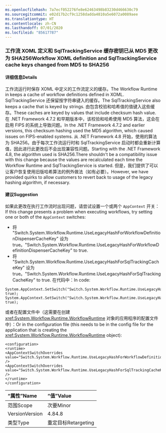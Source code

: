 ```yaml
---
ms.openlocfilehash: 7a7ecf052276fe8e62463498b83230d466630c79
ms.sourcegitcommit: e02d17b2cf9c1258dadda4810a5e6072a0089aee
ms.translationtype: HT
ms.contentlocale: zh-CN
ms.lasthandoff: 07/01/2020
ms.locfileid: "85617787"
---
```

### <a name="workflow-xoml-definition-and-sqltrackingservice-cache-keys-changed-from-md5-to-sha256"></a><span data-ttu-id="f6453-101">工作流 XOML 定义和 SqlTrackingService 缓存密钥已从 MD5 更改为 SHA256</span><span class="sxs-lookup"><span data-stu-id="f6453-101">Workflow XOML definition and SqlTrackingService cache keys changed from MD5 to SHA256</span></span>

#### <a name="details"></a><span data-ttu-id="f6453-102">详细信息</span><span class="sxs-lookup"><span data-stu-id="f6453-102">Details</span></span>

<span data-ttu-id="f6453-103">工作流运行时保存 XOML 中定义的工作流定义的缓存。</span><span class="sxs-lookup"><span data-stu-id="f6453-103">The Workflow Runtime in keeps a cache of workflow definitions defined in XOML.</span></span> <span data-ttu-id="f6453-104">SqlTrackingService 还保留按字符串键入的缓存。</span><span class="sxs-lookup"><span data-stu-id="f6453-104">The SqlTrackingService also keeps a cache that is keyed by strings.</span></span> <span data-ttu-id="f6453-105">由包含校验和哈希值的值键入这些缓存。</span><span class="sxs-lookup"><span data-stu-id="f6453-105">These caches are keyed by values that include checksum hash value.</span></span> <span data-ttu-id="f6453-106">在 .NET Framework 4.7.2 和早期版本中，该校验和哈希使用 MD5 算法，这会在启用 FIPS 的系统上导致问题。</span><span class="sxs-lookup"><span data-stu-id="f6453-106">In the .NET Framework 4.7.2 and earlier versions, this checksum hashing used the MD5 algorithm, which caused issues on FIPS-enabled systems.</span></span> <span data-ttu-id="f6453-107">从 .NET Framework 4.8 开始，使用的算法为 SHA256。由于每次工作流运行时和 SqlTrackingService 启动时都会重新计算值，因此进行此更改后不会出现兼容性问题。</span><span class="sxs-lookup"><span data-stu-id="f6453-107">Starting with the .NET Framework 4.8, the algorithm used is SHA256.There shouldn't be a compatibility issue with this change because the values are recalculated each time the Workflow Runtime and SqlTrackingService is started.</span></span> <span data-ttu-id="f6453-108">但是，我们提供了可以让客户恢复使用旧版哈希算法的例外做法（如有必要）。</span><span class="sxs-lookup"><span data-stu-id="f6453-108">However, we have provided quirks to allow customers to revert back to usage of the legacy hashing algorithm, if necessary.</span></span>

#### <a name="suggestion"></a><span data-ttu-id="f6453-109">建议</span><span class="sxs-lookup"><span data-stu-id="f6453-109">Suggestion</span></span>

<span data-ttu-id="f6453-110">如果此更改在执行工作流时出现问题，请尝试设置一个或两个 `AppContext` 开关：</span><span class="sxs-lookup"><span data-stu-id="f6453-110">If this change presents a problem when executing workflows, try setting one or both of the `AppContext` switches:</span></span>

- <span data-ttu-id="f6453-111">将 &quot;Switch.System.Workflow.Runtime.UseLegacyHashForWorkflowDefinitionDispenserCacheKey&quot; 设为 true。</span><span class="sxs-lookup"><span data-stu-id="f6453-111">&quot;Switch.System.Workflow.Runtime.UseLegacyHashForWorkflowDefinitionDispenserCacheKey&quot; to true.</span></span>
- <span data-ttu-id="f6453-112">将 &quot;Switch.System.Workflow.Runtime.UseLegacyHashForSqlTrackingCacheKey&quot; 设为 true。</span><span class="sxs-lookup"><span data-stu-id="f6453-112">&quot;Switch.System.Workflow.Runtime.UseLegacyHashForSqlTrackingCacheKey&quot; to true.</span></span>
<span data-ttu-id="f6453-113">在代码中：</span><span class="sxs-lookup"><span data-stu-id="f6453-113">In code:</span></span>

<pre><code class="lang-csharp">System.AppContext.SetSwitch(&quot;Switch.System.Workflow.Runtime.UseLegacyHashForWorkflowDefinitionDispenserCacheKey&quot;, true);&#13;&#10;System.AppContext.SetSwitch(&quot;Switch.System.Workflow.Runtime.UseLegacyHashForSqlTrackingCacheKey&quot;, true);&#13;&#10;</code></pre>

<span data-ttu-id="f6453-114">或者在配置文件中（这需要在创建 <xref:System.Workflow.Runtime.WorkflowRuntime> 对象的应用程序的配置文件中）：</span><span class="sxs-lookup"><span data-stu-id="f6453-114">Or in the configuration file (this needs to be in the config file for the application that is creating the <xref:System.Workflow.Runtime.WorkflowRuntime> object):</span></span>

<pre><code class="lang-xml">&lt;configuration&gt;&#13;&#10;&lt;runtime&gt;&#13;&#10;&lt;AppContextSwitchOverrides value=&quot;Switch.System.Workflow.Runtime.UseLegacyHashForWorkflowDefinitionDispenserCacheKey=true&quot; /&gt;&#13;&#10;&lt;AppContextSwitchOverrides value=&quot;Switch.System.Workflow.Runtime.UseLegacyHashForSqlTrackingCacheKeytrue&quot; /&gt;&#13;&#10;&lt;/runtime&gt;&#13;&#10;&lt;/configuration&gt;&#13;&#10;</code></pre>

| <span data-ttu-id="f6453-115">“属性”</span><span class="sxs-lookup"><span data-stu-id="f6453-115">Name</span></span>    | <span data-ttu-id="f6453-116">“值”</span><span class="sxs-lookup"><span data-stu-id="f6453-116">Value</span></span>       |
|:--------|:------------|
| <span data-ttu-id="f6453-117">范围</span><span class="sxs-lookup"><span data-stu-id="f6453-117">Scope</span></span>   | <span data-ttu-id="f6453-118">次要</span><span class="sxs-lookup"><span data-stu-id="f6453-118">Minor</span></span>       |
| <span data-ttu-id="f6453-119">Version</span><span class="sxs-lookup"><span data-stu-id="f6453-119">Version</span></span> | <span data-ttu-id="f6453-120">4.8</span><span class="sxs-lookup"><span data-stu-id="f6453-120">4.8</span></span>         |
| <span data-ttu-id="f6453-121">类型</span><span class="sxs-lookup"><span data-stu-id="f6453-121">Type</span></span>    | <span data-ttu-id="f6453-122">重定目标</span><span class="sxs-lookup"><span data-stu-id="f6453-122">Retargeting</span></span> |
